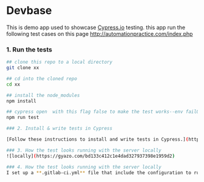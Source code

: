 # Devbase


This is demo  app used to showcase [Cypress.io](https://www.cypress.io/) testing. this app run the following test cases on this page http://automationpractice.com/index.php

### 1. Run the tests 

```bash
## clone this repo to a local directory
git clone xx

## cd into the cloned repo
cd xx

## install the node_modules
npm install

## cypress open  with this flag false to make the test works--env failOnSnapshotDiff=false
npm run test

### 2. Install & write tests in Cypress

[Follow these instructions to install and write tests in Cypress.](https://on.cypress.io/installing-cypress)

### 3. How the test looks running with the server locally
![locally](https://gyazo.com/bd133c412c1e4dad327937398e1959d2)

### 4. How the test looks running with the server locally
I set up a **.gitlab-ci.yml** file that include the configuration to run headless after any changes to check if the test works correctly integrated with **image: cypress/browsers:node11.13.0-chrome73**
